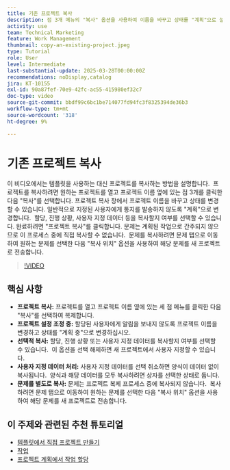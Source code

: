 ```yaml
---
title: 기존 프로젝트 복사
description: 점 3개 메뉴의 "복사" 옵션을 사용하여 이름을 바꾸고 상태를 "계획"으로 설정하고, 사용자 지정 데이터 및 양식을 복사하고, 맞춤형 프로젝트 설정을 위해 문제 탭을 통해 문제를 별도로 전송하여 프로젝트를 쉽게 복제할 수 있습니다.
activity: use
team: Technical Marketing
feature: Work Management
thumbnail: copy-an-existing-project.jpeg
type: Tutorial
role: User
level: Intermediate
last-substantial-update: 2025-03-28T00:00:00Z
recommendations: noDisplay,catalog
jira: KT-10155
exl-id: 90a87fef-70e9-42fc-ac55-415980ef32c7
doc-type: video
source-git-commit: bbdf99c6bc1be714077fd94fc3f8325394de36b3
workflow-type: tm+mt
source-wordcount: '318'
ht-degree: 9%

---
```


# 기존 프로젝트 복사

이 비디오에서는 템플릿을 사용하는 대신 프로젝트를 복사하는 방법을 설명합니다. &#x200B; 프로젝트를 복사하려면 원하는 프로젝트를 열고 프로젝트 이름 옆에 있는 점 3개를 클릭한 다음 &quot;복사&quot;를 선택합니다&#x200B;. 프로젝트 복사 창에서 프로젝트 이름을 바꾸고 상태를 변경할 수 있습니다. 일반적으로 지정된 사용자에게 통지를 발송하지 않도록 &quot;계획&quot;으로 변경합니다. &#x200B; 할당, 진행 상황, 사용자 지정 데이터 등을 복사할지 여부를 선택할 수 있습니다&#x200B;.
완료하려면 &quot;프로젝트 복사&quot;를 클릭합니다&#x200B;.
문제는 계획된 작업으로 간주되지 않으므로 이 프로세스 중에 직접 복사할 수 없습니다. &#x200B; 문제를 복사하려면 문제 탭으로 이동하여 원하는 문제를 선택한 다음 &quot;복사 위치&quot; 옵션을 사용하여 해당 문제를 새 프로젝트로 전송합니다. &#x200B;


>[!VIDEO](https://video.tv.adobe.com/v/3456045/?quality=12&learn=on&enablevpops=1&captions=kor)

## 핵심 사항

* **프로젝트 복사:** 프로젝트를 열고 프로젝트 이름 옆에 있는 세 점 메뉴를 클릭한 다음 &quot;복사&quot;를 선택하여 복제합니다. &#x200B;
* **프로젝트 설정 조정 중:** 할당된 사용자에게 알림을 보내지 않도록 프로젝트 이름을 변경하고 상태를 &quot;계획 중&quot;으로 변경하십시오.
* **선택적 복사:** 할당, 진행 상황 또는 사용자 지정 데이터를 복사할지 여부를 선택할 수 있습니다. &#x200B; 이 옵션을 선택 해제하면 새 프로젝트에서 사용자 지정할 수 있습니다.
* **사용자 지정 데이터 처리:** 사용자 지정 데이터를 선택 취소하면 양식이 데이터 없이 복사됩니다. &#x200B; 양식과 해당 데이터를 모두 복사하려면 상자를 선택한 상태로 둡니다. &#x200B;
* **문제를 별도로 복사:** 문제는 프로젝트 복제 프로세스 중에 복사되지 않습니다. &#x200B; 복사하려면 문제 탭으로 이동하여 원하는 문제를 선택한 다음 &quot;복사 위치&quot; 옵션을 사용하여 해당 문제를 새 프로젝트로 전송합니다. &#x200B;


## 이 주제와 관련된 추천 튜토리얼

* [템플릿에서 직접 프로젝트 만들기](/help/manage-work/create-and-manage-project-templates/create-a-project-directly-from-a-template.md)
* [작업](/help/manage-work/tasks/work-with-tasks.md)
* [프로젝트 계획에서 작업 할당](/help/manage-work/tasks/assign-tasks-from-the-project-plan.md)
